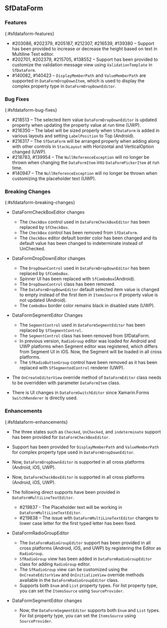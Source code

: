 ## SfDataForm

### Features
{:#sfdataform-features}
* \#203086, \#202379, \#205187, \#212307, \#216539, \#139380 – Support has been provided to increase or decrease the height based on text in Multiline Text editor.
* \#202701, \#202379, \#215705, \#138552 – Support has been provided to customize the validation message view using `ValidationTemplate` in `SfDataForm`.
* \#140082, \#140423 – `DisplayMemberPath` and `ValueMemberPath` are supported in `DataFormDropDownItem`, which is used to display the complex property type in `DataFormDropDownEditor`.

### Bug Fixes
{:#sfdataform-bug-fixes}

* \#218513 – The selected item value `DataFormDropDownEditor` is updated property when updating the property value at run time (UWP).
* \#216350 – The label will be sized properly when `SfDataForm` is added in various layouts and setting `LabelPosition` to Top (Android).
* \#216317 – The `SfDataForm` will be arranged properly when adding along with other controls in `StackLayout` with Horizontal and VerticalOption changed (UWP).
* \#218783, \#139954 – The `NullReferenceException` will no longer be thrown when changing the `DataFormItem` into `DataFormPickerItem` at run time.
* \#140947 – The `NullReferenceException` will no longer be thrown when customizing the placeholder text (UWP).

### Breaking Changes
{:#sfdataform-breaking-changes}
* DataFormCheckBoxEditor changes
	* The `CheckBox` control used in `DataFormCheckBoxEditor` has been replaced by `SfCheckBox`.
	* The `CheckBox` control has been removed from `SfDataForm`.
	* The `CheckBox` editor default border color has been changed and its default value has been changed to indeterminate instead of UnChecked.

* DataFormDropDownEditor changes
	* The `DropDownControl` used in `DataFormDropDownEditor` has been replaced by `SfComboBox`.
	* Spinner UI has been replaced with `SfComboBox`(Android).
	* The `DropDownControl` class has been removed.
	* The `DataFormDropDownEditor` default selected item value is changed to empty instead of the first item in `ItemsSource` if property value is not updated (Android).
	* The `ComboBox` border color remains black in disabled state (UWP).
	
* DataFormSegmentEditor Changes
	* The `SegmentControl` used in `DataFormSegmentEditor` has been replaced by `SfSegmentControl`.
	* The `SegmentControl` class has been removed from SfDataForm.
	* In previous version, `RadioGroup` editor was loaded for Android and UWP platforms when Segment editor was registered, which differs from Segment UI in iOS. Now, the Segment will be loaded in all cross platforms.
	* The `SfRadioButtonGroup` control have been removed as it has been replaced with `SfSegmentedControl` renderer (UWP).

* The `OnCreateEditorView` override method of `DataFormEditor` class needs to be overridden with parameter `DataFormItem` class.	
 	
* There is UI changes in `DataFormSwitchEditor` since Xamarin.Forms `SwitchRenderer` is directly used.

### Enhancements
{:#sfdataform-enhancements}

* The three states such as `Checked`, `UnChecked`, and `indeterminate` support has been provided for `DataFormCheckBoxEditor`.
* Support has been provided for `DisplayMemberPath` and `ValueMemberPath` for complex property type used in `DataFormDropDownEditor`.
* Now, `DataFormDropDownEditor` is supported in all cross platforms (Android, iOS, UWP).
* Now, `DataFormCheckBoxEditor` is supported in all cross platforms (Android, iOS, UWP).
* The following direct supports have been provided in `DataFormMultiLineTextEditor`.
	* \#219837 - The Placeholder text will be working in `DataFormMultiLineTextEditor`.
	* \#219838 – The issue with `DataFormMultiLineTextEditor` changes to lower case letter for the first typed letter has been fixed.

* DataFormRadioGroupEditor
	* The `DataFormRadioGroupEditor` support has been provided in all cross platforms (Android, iOS, and UWP) by registering the Editor as `RadioGroup`. 
	* `SfRadioGroup` view has been added in `DataFormRadioGroupEditor` class for adding `RadioGroup` editor.
	* The `SfRadioGroup` view can be customized using the `OnCreateEditorView` and `OnInitializeView` override methods available in the `DataFormRadioGroupEditor` class.
	* Supports both `Enum` and `List` property types.  For list property type, you can set the `ItemsSource` using `SourceProvider`. 

* DataFormSegmentEditor changes
	* Now, the `DataFormSegmentEditor` supports both `Enum` and `List` types. For list property type, you can set the `ItemsSource` using `SourceProvider`. 

	